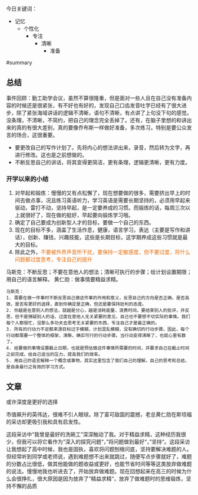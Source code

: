 今日关键词：
- 记忆
	- 个性化
		- 专注
			- 清晰
				- 准备

#summary 
## 总结
事件回顾：勤工助学会议，虽然不算很隆重，但是面对一些人且在自己没有准备内容的时候还是很紧张，有不好也有好的，发现自己口齿发音吐字已经有了很大进步，除了紧张海域讲话的逻辑不清晰，语句不清晰，有点讲了上句没下句的感觉。没条理，不清晰，不简约，把自己的理念完全丢掉了。还有，在脑子里想的和讲出来的真的有很大差别，真的要像乔布斯一样做好准备，多次练习，特别是要公众发言的场合，这很重要。
- 要更改自己的写作计划了。先将内心的想法讲出来，录音，然后转为文字，再进行修改。这也是之前想做的。
- 不断反思自己的讲话，将其变得更简洁，更有条理，逻辑更清晰，更有力度。

### 开学以来的小结
1. 对早起和锻炼：慢慢的又有点松懈了，现在想要做的很多，需要挤出早上的时间去做点事，况且练习英语听力，学习英语是需要长期坚持的，必须用早起来驱动，雷打不动，坚持早起，是一定要养成的习惯。而锻炼的话，每周三次以上就很好了，现在做的挺好，早起要向锻炼学习哦。
2. 确定了自己要成为创新型人才的目标，要做一个自己的东西。
3. 现在的目标不多，涵盖了生活作息，健康，语言学习，表达（主要是写作和讲话），创新、赚钱，兴趣技能，这些是长期目标，这学期养成这些习惯就是最大的目标。
4. 除此之外，<font color="#e36c09">不要被外界声音所干扰，要保持一定敏感度，但不要过度，将什么问题都过度思考，专注自己的提升</font>


马斯克：不断反思；不要在意他人的想法；清晰可执行的步骤；给计划设置期限；用自己的语言解释。
黄仁勋：做事情要精益求精。

```ad-important
马斯克：
1. 需要在做一件事时不断反思自己做这件事的作用和意义，反思自己的方向是否正确，是否高效，是否有更好的选择，直到你确定是正确，但还是要保持批判的态度。
2. 你越是在意别人的想法，就越是分心，越是消耗能量，浪费时间。要结束别人的批评，并反思，但不是猜疑别人的话，过度在意他人无关紧要的意见，自己也不要想不切实际的事情。我们每个人都很忙，没那么多功夫去思考无关紧要的东西，专注自己才是最正确的。
3. 所有的行动力不足都来源目标过于模糊，计划混乱模糊，没有确切的行动步骤。因此，每个行动都需要一个整体的框架，清晰，确实可行的行动步骤。当行动变得清晰了，也就心里有数了。
4. 给要做的事情设置截止日期，也就是预估做这件事情所需要的时间，并要求自己在截止时间之前完成，给自己适当的压力，提高我们的效率。
5. 用自己的语言解释一个概念或事物，其实这里包含了我们自己的理解，自己的思考和总结，是自身最行之有效的学习方式。

```

## 文章
或许深度是更好的选择

市值飙升的英伟达，很难不引人眼球。除了富可敌国的震撼，老总黄仁勋在斯坦福的采访却更吸引我和具有启发性。

这段采访中“我曾是最好的洗碗工”深深触动了我。对于精益求精，这种经历我很少，但我可以将它看作为”深入的探究问题“，”将问题做到最好“，”坚持“。这段采访让我想起了高中时候，我也是固执，喜欢将问题刨根问底，坚持要解决难题的人。但经常听到同学或老师说，遇到难题想不出来就跳过，随便写点步骤就好了，难题的分数占比很低，做其他能做的题收益或更好，也能节省时间等等这类放弃做难题的说法。慢慢地我也听进去了，开始放弃做难题。现在回想起来在高三的时候为什么会很挣扎，很大原因是因为放弃了”精益求精“，放弃了做难题时的思维锻炼，坚持不懈的品质









